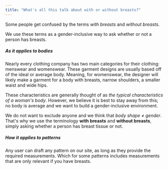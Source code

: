 ```yaml
---
title: "What's all this talk about with or without breasts?"
---
```


Some people get confused by the terms _with breasts_ and _without breasts_.

We use these terms as a gender-inclusive way to ask whether or not a person has breasts.

##### As it applies to bodies
Nearly every clothing company has two main categories for their clothing: menswear and womenswear. These garment designs are usually based off of the ideal or average body. Meaning, for womenswear, the designer will likely make a garment for a body with breasts, narrow shoulders, a smaller waist and wide hips.

These characteristics are generally thought of as _the typical characteristics of a woman's body_. However, we believe it is best to stay away from this; no body is average and we want to build a gender-inclusive environment.

We do not want to exclude anyone and we think that _body shape ≠ gender_. That's why we use the terminology **with breasts** and **without breasts**, simply asking whether a person has breast tissue or not.

##### How it applies to patterns
Any user can draft any pattern on our site, as long as they provide the required measurements. Which for some patterns includes measurements that are only relevant if you have breasts.


